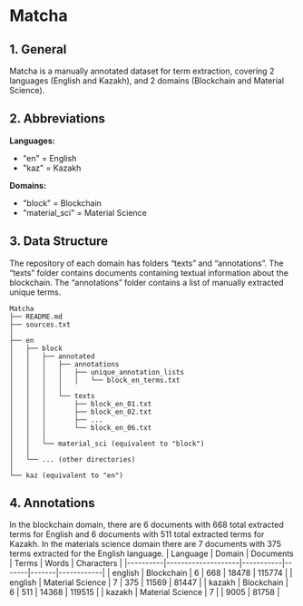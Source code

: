# Matcha
## 1. General
Matcha is a manually annotated dataset for term extraction, covering 2 languages (English and Kazakh), and 2 domains (Blockchain and Material Science).


## 2. Abbreviations
**Languages:**
* "en" = English
* "kaz" = Kazakh
  
**Domains:**
* "block" = Blockchain
* "material_sci" = Material Science

## 3. Data Structure
The repository of each domain has folders “texts” and “annotations”. The “texts” folder contains documents containing textual information about the blockchain. The “annotations” folder contains a list of manually extracted unique terms.


```
Matcha
├── README.md  
├── sources.txt  
│  
├── en  
│   ├── block  
│   │   ├── annotated  
│   │   │   ├── annotations  
│   │   │   │   ├── unique_annotation_lists  
│   │   │   │   │   └── block_en_terms.txt  
│   │   │   │  
│   │   │   └── texts  
│   │   │       ├── block_en_01.txt  
│   │   │       ├── block_en_02.txt  
│   │   │       ├── ...  
│   │   │       └── block_en_06.txt  
│   │   │  
│   │   └── material_sci (equivalent to "block")  
│   │  
│   └── ... (other directories)  
│  
└── kaz (equivalent to "en")  
```


## 4. Annotations 
In the blockchain domain, there are 6 documents with 668 total extracted terms for English and 6 documents with 511 total extracted terms for Kazakh. In the materials science domain there are 7 documents with 375 terms extracted for the English language.
| Language | Domain            | Documents | Terms | Words | Characters |
|----------|--------------------|-----------|-------|-------|------------|
| english  | Blockchain        | 6         | 668   | 18478 | 115774     |
| english  | Material Science  | 7         | 375   | 11569 | 81447      |
| kazakh   | Blockchain        | 6         | 511   | 14368 | 119515     |
| kazakh   | Material Science  | 7         |       | 9005  | 81758      |


